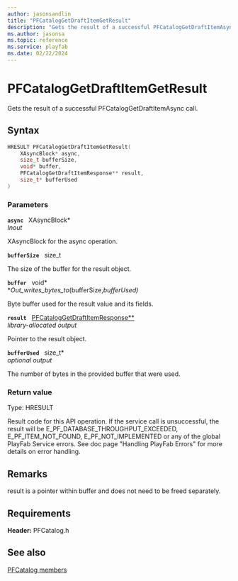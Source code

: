 ```yaml
---
author: jasonsandlin
title: "PFCatalogGetDraftItemGetResult"
description: "Gets the result of a successful PFCatalogGetDraftItemAsync call."
ms.author: jasonsa
ms.topic: reference
ms.service: playfab
ms.date: 02/22/2024
---
```


# PFCatalogGetDraftItemGetResult  

Gets the result of a successful PFCatalogGetDraftItemAsync call.  

## Syntax  
  
```cpp
HRESULT PFCatalogGetDraftItemGetResult(  
    XAsyncBlock* async,  
    size_t bufferSize,  
    void* buffer,  
    PFCatalogGetDraftItemResponse** result,  
    size_t* bufferUsed  
)  
```  
  
### Parameters  
  
**`async`** &nbsp; XAsyncBlock*  
*_Inout_*  
  
XAsyncBlock for the async operation.  
  
**`bufferSize`** &nbsp; size_t  
  
The size of the buffer for the result object.  
  
**`buffer`** &nbsp; void*  
*_Out_writes_bytes_to_(bufferSize,*bufferUsed)*  
  
Byte buffer used for the result value and its fields.  
  
**`result`** &nbsp; [PFCatalogGetDraftItemResponse**](../../pfcatalogtypes/structs/pfcataloggetdraftitemresponse.md)  
*library-allocated output*  
  
Pointer to the result object.  
  
**`bufferUsed`** &nbsp; size_t*  
*optional output*  
  
The number of bytes in the provided buffer that were used.  
  
  
### Return value
Type: HRESULT
  
Result code for this API operation. If the service call is unsuccessful, the result will be E_PF_DATABASE_THROUGHPUT_EXCEEDED, E_PF_ITEM_NOT_FOUND, E_PF_NOT_IMPLEMENTED or any of the global PlayFab Service errors. See doc page "Handling PlayFab Errors" for more details on error handling.
  
## Remarks  
  
result is a pointer within buffer and does not need to be freed separately.
  
## Requirements  
  
**Header:** PFCatalog.h
  
## See also  
[PFCatalog members](../pfcatalog_members.md)  

  
  

